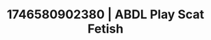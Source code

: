 ---
categories:
- Fantasy lover
- Mutual desire
- AI-generated
- Romantic kink
- Mirror play
- Wet skin
- ASMR
- Cosplay
image: /assets/images/1746580902380.jpg
layout: post
seo:
  description: Featured content with artistic Scat Fetish, ABDL Play. HD images available.
  keywords: Scat Fetish, ABDL Play
  og_image: /assets/images/1746580902380.jpg
  schema_type: VisualArtwork
tags:
- '#1746580902380'
- Scat Fetish
- ABDL Play
title: 1746580902380 | ABDL Play Scat Fetish
---